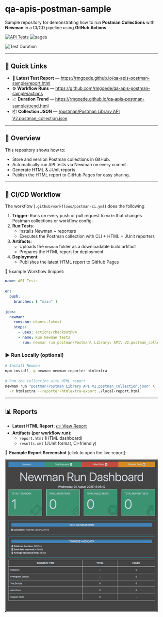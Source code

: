 # qa-apis-postman-sample

Sample repository for demonstrating how to run **Postman Collections** with **Newman** in a CI/CD pipeline using **GitHub Actions**.

[![API Tests](https://github.com/rmgoede/qa-apis-postman-sample/actions/workflows/postman-ci.yml/badge.svg)](https://github.com/rmgoede/qa-apis-postman-sample/actions/workflows/postman-ci.yml)
![pages](https://img.shields.io/badge/pages-deployed-brightgreen)

![Test Duration](https://img.shields.io/endpoint?url=https://rmgoede.github.io/qa-apis-postman-sample/badge.json)

---

## 🔗 Quick Links
- 🧪 **Latest Test Report** — https://rmgoede.github.io/qa-apis-postman-sample/report.html
- ⚙️ **Workflow Runs** — https://github.com/rmgoede/qa-apis-postman-sample/actions
- 📈 **Duration Trend** — https://rmgoede.github.io/qa-apis-postman-sample/trend.html
- 📦 **Collection JSON** — [/postman/Postman Library API V2.postman_collection.json](postman/Postman%20Library%20API%20V2.postman_collection.json)

---

## 📖 Overview
This repository shows how to:

- Store and version Postman collections in GitHub.
- Automatically run API tests via Newman on every commit.
- Generate HTML & JUnit reports.
- Publish the HTML report to GitHub Pages for easy sharing.

---

## 🚀 CI/CD Workflow

The workflow (`.github/workflows/postman-ci.yml`) does the following:

1. **Trigger**: Runs on every push or pull request to `main` that changes Postman collections or workflow config.  
2. **Run Tests**:  
   - Installs Newman + reporters  
   - Executes the Postman collection with CLI + HTML + JUnit reporters  
3. **Artifacts**:  
   - Uploads the `newman` folder as a downloadable build artifact  
   - Prepares the HTML report for deployment  
4. **Deployment**:  
   - Publishes the latest HTML report to GitHub Pages  

📄 Example Workflow Snippet:

```yml
name: API Tests

on:
  push:
    branches: [ "main" ]

jobs:
  newman:
    runs-on: ubuntu-latest
    steps:
      - uses: actions/checkout@v4
      - name: Run Newman tests
        run: newman run postman/Postman\ Library\ API\ V2.postman_collection.json
```
### ▶️ Run Locally (optional)
```bash
# Install Newman
npm install -g newman newman-reporter-htmlextra

# Run the collection with HTML report
newman run "postman/Postman Library API V2.postman_collection.json" \
  -r htmlextra --reporter-htmlextra-export ./local-report.html
```
---

## 📊 Reports

- **Latest HTML Report:** [👉 View Report](https://rmgoede.github.io/qa-apis-postman-sample/report.html)  
- **Artifacts (per workflow run):**
  - `report.html` (HTML dashboard)  
  - `results.xml` (JUnit format, CI-friendly)  

📸 **Example Report Screenshot** (click to open the live report):

[![Newman Report Screenshot](docs/report-screenshot.png)](https://rmgoede.github.io/qa-apis-postman-sample/report.html)

